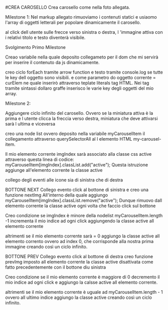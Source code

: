 #CREA CAROSELLO
Crea carosello come nella foto allegata.

Milestone 1:
  Nel markup allegato rimuoviamo i contenuti statici e usiaomo l'array di oggetti letterali per popolare
  dinamicamente il carosello.
  
  al click dell utente  sulle frecce verso sinistra o destra, l 'immagine attiva con i relativi titolo e testo diventerà visibile.

Svolgimento Primo Milestone

 Creao variabile nella quale deposito collegameto per il dom che mi servirà per inserire il contenuto da js dinamicamente.

 creo ciclo forEach tramite arrow function e testo tramite console.log se tutte le key dell oggetto sono visibili.
 e come parametro do oggetto corrente = curElem ne quale inserirò attraverso teplate literals tag HTML.
 Nei tag tramite sintassi dollaro graffe inserisco le varie key degli oggetti del mio array.   

Milestone 2:

Aggiungere ciclo infinito del carosello. Ovvero
se la miniatura attiva è la prima e l utente clicca la freccia verso destra, miniatura che deve attivarsi sarà l ultima e viceversa
 
 creo una node list ovvero
 deposito nella variabile myCarouselItem il collegamento attraverso querySelectorAll al
 l elemento HTML my-carousel-item.
 
 Il mio elemento corrente imgIndex sarà associato alla classe css active attraverso questa linea di codice:
 myCarouselItem[imgIndex].classList.add("active");
 Questa istruzione aggiunge all'elemento corrente la classe active

 collego degli eventi alle icone sia di sinistra che di destra

 BOTTONE NEXT
 Collego evento click al bottone di sinistra
 e creo una funzione nextImg
 All'interno della quale 
 aggiungo 
 myCarouselItem[imgIndex].classList.remove("active");
 Dunque rimuovo dall elemento corrente la classe active
 ogni volta che faccio click sul bottone
 
 Creo condizione
  se 
   imgIndex è minore della nodelist myCarouselItem.length -1 incrementa il mio indice ad ogni click
   aggiungendo la classe active all elemento corrente

  altrimenti
   se il mio elemento corrente sarà = 0 
   aggiungo la classe active all elemento corrento ovvero ad index 0, che corrisponde alla nostra prima immagine
   creando così un ciclo infinito.

 BOTTONE PREV
 Collego evento click al bottone di destra
 creo funzione prevImg
 imposto all elemento corrente la classe active disattivata
 come fatto precedentemente con il bottone diu sinistra

 Creo condizione
  se 
   il mio elemento corrente è maggiore di 0 
   decremento il mio indice ad ogni click e aggiungo la 
   calsse active all elemento corrente.

  altrimenti
   se il mio elemento corrente è uguale ad myCarouselItem.length - 1 ovvero all ultimo indice aggiungo la classe 
   active creando così un ciclo infinito.

 